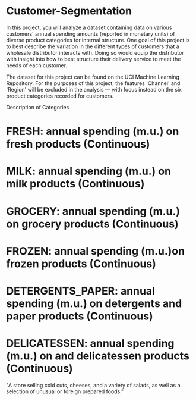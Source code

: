 # Customer-Segmentation
In this project, you will analyze a dataset containing data on various customers' annual spending amounts (reported in monetary units) of diverse product categories for internal structure. One goal of this project is to best describe the variation in the different types of customers that a wholesale distributor interacts with. Doing so would equip the distributor with insight into how to best structure their delivery service to meet the needs of each customer.

The dataset for this project can be found on the UCI Machine Learning Repository. For the purposes of this project, the features 'Channel' and 'Region' will be excluded in the analysis — with focus instead on the six product categories recorded for customers.

Description of Categories

# FRESH: annual spending (m.u.) on fresh products (Continuous)
# MILK: annual spending (m.u.) on milk products (Continuous)
# GROCERY: annual spending (m.u.) on grocery products (Continuous)
# FROZEN: annual spending (m.u.)on frozen products (Continuous)
# DETERGENTS_PAPER: annual spending (m.u.) on detergents and paper products (Continuous)
# DELICATESSEN: annual spending (m.u.) on and delicatessen products (Continuous)

"A store selling cold cuts, cheeses, and a variety of salads, as well as a selection of unusual or foreign prepared foods."
